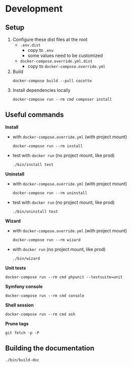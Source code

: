 # Development

## Setup

1. Configure these dist files at the root
	* `.env.dist` 
		* copy to `.env`
		* some values need to be customized
	* `docker-compose.override.yml.dist`
		* copy to `docker-compose.override.yml`
1. Build
	```
	docker-compose build --pull cocotte
	```
1. Install dependencies locally
	```
	docker-compose run --rm cmd composer install
	```

## Useful commands
__Install__
* with `docker-compose.override.yml` (with project mount)
	```
	docker-compose run --rm install
	```
* test with `docker run` (no project mount, like prod)
	```
	./bin/install test
	```
__Uninstall__
* with `docker-compose.override.yml` (with project mount)
	```
	docker-compose run --rm uninstall
	```
* test with `docker run` (no project mount, like prod)
	```
	./bin/uninstall test
	```
__Wizard__
* with `docker-compose.override.yml` (with project mount)
	```
	docker-compose run --rm wizard
	```
* with `docker run` (no project mount, like prod)
	```
	./bin/wizard
	```
__Unit tests__
```
docker-compose run --rm cmd phpunit --testsuite=unit 
```
__Symfony console__
```
docker-compose run --rm cmd console
```
__Shell session__
```
docker-compose run --rm cmd ash
```
__Prune tags__
```
git fetch -p -P
```

## Building the documentation
```
./bin/build-doc
```
